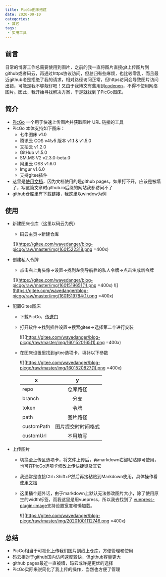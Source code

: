 ```yaml
---
title: PicGo图床搭建
date: 2020-09-10
categories:
 - 其它
tags:
 - 实用工具
---
```


## 前言

日常的博客工作总需要使用到图片，之前的我一直将图片直接git上传图片到github或者码云，再通过https协议访问，但总归有些麻烦，也比较零乱，而且最近github老是拒绝了我的请求，相对路径访问正常，但https访问会导致图片访问出错，可能是我不够靓仔吧！又由于我博文有些用到[codepen](https://codepen.io)，不得不使用网络图片。因此，我开始寻找解决方案，于是就找到了PicGo图床。

## 简介

* [PicGo](https://github.com/Molunerfinn/PicGo) 一个用于快速上传图片并获取图片 URL 链接的工具
* PicGo 本体支持如下图床：
  - 七牛图床 v1.0
  - 腾讯云 COS v4\v5 版本 v1.1 & v1.5.0
  - 又拍云 v1.2.0
  - GitHub v1.5.0
  - SM.MS V2 v2.3.0-beta.0
  - 阿里云 OSS v1.6.0
  - Imgur v1.6.0
  - 支持gitee插件
* 这里是[使用文档](https://picgo.github.io/PicGo-Doc/zh/guide/getting-started.html)，因为文档使用的是github pages，如果打不开，应该是被墙了，写这篇文章时github.io后缀的网站我都访问不了
* github仓库里有下载链接，我这里以window为例

## 使用

* 新建图床仓库（这里以码云为例）
  * 码云主页->新建仓库
  
  ![](https://gitee.com/wavedanger/blog-picgo/raw/master/img/1601522318.png =400x)

* 创建私人令牌
  * 点击右上角头像->设置->找到左侧导航栏的私人令牌->点击生成新令牌

  ![](https://gitee.com/wavedanger/blog-picgo/raw/master/img/1601519651(1).png =400x)
  ![](https://gitee.com/wavedanger/blog-picgo/raw/master/img/1601519784(1).png =400x)

* 配置Gitee图床
  * 下载PicGo，[传送门](https://github.com/Molunerfinn/PicGo/releases)
    
  * 打开软件->找到插件设置->搜索gitee->选择第二个进行安装

    ![](https://gitee.com/wavedanger/blog-picgo/raw/master/img/1601520165(1).png =400x)


  * 在图床设置里找到gitee选项卡，填补以下参数

    ![](https://gitee.com/wavedanger/blog-picgo/raw/master/img/1601520827(1).png =400x)

    | x          |         y          |
    | ---------- | :----------------: |
    | repo       |      仓库路径      |
    | branch     |        分支        |
    | token      |        令牌        |
    | path       |      图片路径      |
    | customPath | 图片提交时时间格式 |
    | customUrl  |      不用填写      |

* 上传图片
  * 切换至上传区选项卡，将文件上传后，再markdown右键粘贴即可使用，也可在PicGo选项卡修改上传快捷键及其它
  * 我通常是直接Ctrl+Shift+P然后再接粘贴到Markdown使用，具体操作看[使用文档](https://picgo.github.io/PicGo-Doc/zh/guide/getting-started.html)
  * 这里插个题外话，由于markdown上默认无法修改图片大小，除了使用原生的width标签，而我这里是用vuepress，所以我去找到了 [vuepress-plugin-image](https://developer.aliyun.com/mirror/npm/package/vuepress-plugin-image)支持设置宽度和懒加载。
  
    ![](https://gitee.com/wavedanger/blog-picgo/raw/master/img/20201001112746.png =400x)

## 总结

* PicGo相当于可视化上传我们图片到线上仓库，方便管理和使用
* 码云相对于github国内访问速度较快，但github容量更大
* github pages最近一直被墙，码云或许是更优的选择
* PicGo实际来说简化了我上传的操作，当然也方便了管理